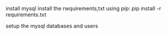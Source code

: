 install mysql
install the rwquirements,txt using pip:
pip install -r requirements.txt

setup the mysql databases and users
